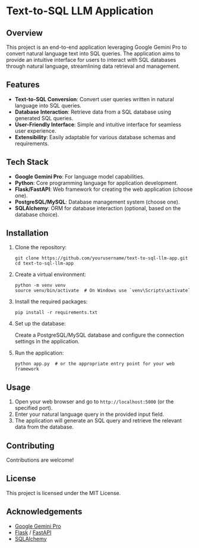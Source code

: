 
<h1>Text-to-SQL LLM Application</h1>

<h2>Overview</h2>
<p>
    This project is an end-to-end application leveraging Google Gemini Pro to convert natural language text into SQL queries. The application aims to provide an intuitive interface for users to interact with SQL databases through natural language, streamlining data retrieval and management.
</p>

<h2>Features</h2>
<ul>
    <li><strong>Text-to-SQL Conversion</strong>: Convert user queries written in natural language into SQL queries.</li>
    <li><strong>Database Interaction</strong>: Retrieve data from a SQL database using generated SQL queries.</li>
    <li><strong>User-Friendly Interface</strong>: Simple and intuitive interface for seamless user experience.</li>
    <li><strong>Extensibility</strong>: Easily adaptable for various database schemas and requirements.</li>
</ul>

<h2>Tech Stack</h2>
<ul>
    <li><strong>Google Gemini Pro</strong>: For language model capabilities.</li>
    <li><strong>Python</strong>: Core programming language for application development.</li>
    <li><strong>Flask/FastAPI</strong>: Web framework for creating the web application (choose one).</li>
    <li><strong>PostgreSQL/MySQL</strong>: Database management system (choose one).</li>
    <li><strong>SQLAlchemy</strong>: ORM for database interaction (optional, based on the database choice).</li>
</ul>

<h2>Installation</h2>
<ol>
    <li>Clone the repository:
        <pre><code>git clone https://github.com/yourusername/text-to-sql-llm-app.git
cd text-to-sql-llm-app</code></pre>
    </li>
    <li>Create a virtual environment:
        <pre><code>python -m venv venv
source venv/bin/activate  # On Windows use `venv\Scripts\activate`</code></pre>
    </li>
    <li>Install the required packages:
        <pre><code>pip install -r requirements.txt</code></pre>
    </li>
    <li>Set up the database:
        <p>Create a PostgreSQL/MySQL database and configure the connection settings in the application.</p>
    </li>
    <li>Run the application:
        <pre><code>python app.py  # or the appropriate entry point for your web framework</code></pre>
    </li>
</ol>

<h2>Usage</h2>
<ol>
    <li>Open your web browser and go to <code>http://localhost:5000</code> (or the specified port).</li>
    <li>Enter your natural language query in the provided input field.</li>
    <li>The application will generate an SQL query and retrieve the relevant data from the database.</li>
</ol>

<h2>Contributing</h2>
<p>
    Contributions are welcome! 
</p>

<h2>License</h2>
<p>
    This project is licensed under the MIT License.
</p>

<h2>Acknowledgements</h2>
<ul>
    <li><a href="https://cloud.google.com/gemini">Google Gemini Pro</a></li>
    <li><a href="https://flask.palletsprojects.com/">Flask</a> / <a href="https://fastapi.tiangolo.com/">FastAPI</a></li>
    <li><a href="https://www.sqlalchemy.org/">SQLAlchemy</a></li>
</ul>

</body>
</html>
